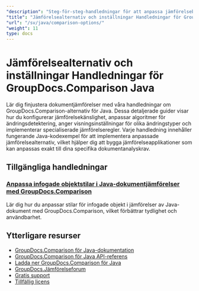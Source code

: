 ```yaml
---
"description": "Steg-för-steg-handledningar för att anpassa jämförelsebeteende, känslighet och visningsalternativ med GroupDocs.Comparison för Java."
"title": "Jämförelsealternativ och inställningar Handledningar för GroupDocs.Comparison Java"
"url": "/sv/java/comparison-options/"
"weight": 11
type: docs
---
```

# Jämförelsealternativ och inställningar Handledningar för GroupDocs.Comparison Java

Lär dig finjustera dokumentjämförelser med våra handledningar om GroupDocs.Comparison-alternativ för Java. Dessa detaljerade guider visar hur du konfigurerar jämförelsekänslighet, anpassar algoritmer för ändringsdetektering, anger visningsinställningar för olika ändringstyper och implementerar specialiserade jämförelseregler. Varje handledning innehåller fungerande Java-kodexempel för att implementera anpassade jämförelsealternativ, vilket hjälper dig att bygga jämförelseapplikationer som kan anpassas exakt till dina specifika dokumentanalyskrav.

## Tillgängliga handledningar

### [Anpassa infogade objektstilar i Java-dokumentjämförelser med GroupDocs.Comparison](./groupdocs-comparison-java-custom-inserted-item-styles/)
Lär dig hur du anpassar stilar för infogade objekt i jämförelser av Java-dokument med GroupDocs.Comparison, vilket förbättrar tydlighet och användbarhet.

## Ytterligare resurser

- [GroupDocs.Comparison för Java-dokumentation](https://docs.groupdocs.com/comparison/java/)
- [GroupDocs.Comparison för Java API-referens](https://reference.groupdocs.com/comparison/java/)
- [Ladda ner GroupDocs.Comparison för Java](https://releases.groupdocs.com/comparison/java/)
- [GroupDocs.Jämförelseforum](https://forum.groupdocs.com/c/comparison)
- [Gratis support](https://forum.groupdocs.com/)
- [Tillfällig licens](https://purchase.groupdocs.com/temporary-license/)